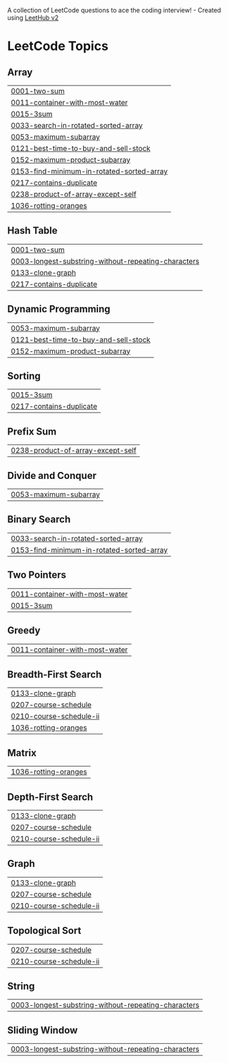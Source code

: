 A collection of LeetCode questions to ace the coding interview! - Created using [LeetHub v2](https://github.com/arunbhardwaj/LeetHub-2.0)
<!---LeetCode Topics Start-->
# LeetCode Topics
## Array
|  |
| ------- |
| [0001-two-sum](https://github.com/tarangdwivedy123/DSA/tree/master/0001-two-sum) |
| [0011-container-with-most-water](https://github.com/tarangdwivedy123/DSA/tree/master/0011-container-with-most-water) |
| [0015-3sum](https://github.com/tarangdwivedy123/DSA/tree/master/0015-3sum) |
| [0033-search-in-rotated-sorted-array](https://github.com/tarangdwivedy123/DSA/tree/master/0033-search-in-rotated-sorted-array) |
| [0053-maximum-subarray](https://github.com/tarangdwivedy123/DSA/tree/master/0053-maximum-subarray) |
| [0121-best-time-to-buy-and-sell-stock](https://github.com/tarangdwivedy123/DSA/tree/master/0121-best-time-to-buy-and-sell-stock) |
| [0152-maximum-product-subarray](https://github.com/tarangdwivedy123/DSA/tree/master/0152-maximum-product-subarray) |
| [0153-find-minimum-in-rotated-sorted-array](https://github.com/tarangdwivedy123/DSA/tree/master/0153-find-minimum-in-rotated-sorted-array) |
| [0217-contains-duplicate](https://github.com/tarangdwivedy123/DSA/tree/master/0217-contains-duplicate) |
| [0238-product-of-array-except-self](https://github.com/tarangdwivedy123/DSA/tree/master/0238-product-of-array-except-self) |
| [1036-rotting-oranges](https://github.com/tarangdwivedy123/DSA/tree/master/1036-rotting-oranges) |
## Hash Table
|  |
| ------- |
| [0001-two-sum](https://github.com/tarangdwivedy123/DSA/tree/master/0001-two-sum) |
| [0003-longest-substring-without-repeating-characters](https://github.com/tarangdwivedy123/DSA/tree/master/0003-longest-substring-without-repeating-characters) |
| [0133-clone-graph](https://github.com/tarangdwivedy123/DSA/tree/master/0133-clone-graph) |
| [0217-contains-duplicate](https://github.com/tarangdwivedy123/DSA/tree/master/0217-contains-duplicate) |
## Dynamic Programming
|  |
| ------- |
| [0053-maximum-subarray](https://github.com/tarangdwivedy123/DSA/tree/master/0053-maximum-subarray) |
| [0121-best-time-to-buy-and-sell-stock](https://github.com/tarangdwivedy123/DSA/tree/master/0121-best-time-to-buy-and-sell-stock) |
| [0152-maximum-product-subarray](https://github.com/tarangdwivedy123/DSA/tree/master/0152-maximum-product-subarray) |
## Sorting
|  |
| ------- |
| [0015-3sum](https://github.com/tarangdwivedy123/DSA/tree/master/0015-3sum) |
| [0217-contains-duplicate](https://github.com/tarangdwivedy123/DSA/tree/master/0217-contains-duplicate) |
## Prefix Sum
|  |
| ------- |
| [0238-product-of-array-except-self](https://github.com/tarangdwivedy123/DSA/tree/master/0238-product-of-array-except-self) |
## Divide and Conquer
|  |
| ------- |
| [0053-maximum-subarray](https://github.com/tarangdwivedy123/DSA/tree/master/0053-maximum-subarray) |
## Binary Search
|  |
| ------- |
| [0033-search-in-rotated-sorted-array](https://github.com/tarangdwivedy123/DSA/tree/master/0033-search-in-rotated-sorted-array) |
| [0153-find-minimum-in-rotated-sorted-array](https://github.com/tarangdwivedy123/DSA/tree/master/0153-find-minimum-in-rotated-sorted-array) |
## Two Pointers
|  |
| ------- |
| [0011-container-with-most-water](https://github.com/tarangdwivedy123/DSA/tree/master/0011-container-with-most-water) |
| [0015-3sum](https://github.com/tarangdwivedy123/DSA/tree/master/0015-3sum) |
## Greedy
|  |
| ------- |
| [0011-container-with-most-water](https://github.com/tarangdwivedy123/DSA/tree/master/0011-container-with-most-water) |
## Breadth-First Search
|  |
| ------- |
| [0133-clone-graph](https://github.com/tarangdwivedy123/DSA/tree/master/0133-clone-graph) |
| [0207-course-schedule](https://github.com/tarangdwivedy123/DSA/tree/master/0207-course-schedule) |
| [0210-course-schedule-ii](https://github.com/tarangdwivedy123/DSA/tree/master/0210-course-schedule-ii) |
| [1036-rotting-oranges](https://github.com/tarangdwivedy123/DSA/tree/master/1036-rotting-oranges) |
## Matrix
|  |
| ------- |
| [1036-rotting-oranges](https://github.com/tarangdwivedy123/DSA/tree/master/1036-rotting-oranges) |
## Depth-First Search
|  |
| ------- |
| [0133-clone-graph](https://github.com/tarangdwivedy123/DSA/tree/master/0133-clone-graph) |
| [0207-course-schedule](https://github.com/tarangdwivedy123/DSA/tree/master/0207-course-schedule) |
| [0210-course-schedule-ii](https://github.com/tarangdwivedy123/DSA/tree/master/0210-course-schedule-ii) |
## Graph
|  |
| ------- |
| [0133-clone-graph](https://github.com/tarangdwivedy123/DSA/tree/master/0133-clone-graph) |
| [0207-course-schedule](https://github.com/tarangdwivedy123/DSA/tree/master/0207-course-schedule) |
| [0210-course-schedule-ii](https://github.com/tarangdwivedy123/DSA/tree/master/0210-course-schedule-ii) |
## Topological Sort
|  |
| ------- |
| [0207-course-schedule](https://github.com/tarangdwivedy123/DSA/tree/master/0207-course-schedule) |
| [0210-course-schedule-ii](https://github.com/tarangdwivedy123/DSA/tree/master/0210-course-schedule-ii) |
## String
|  |
| ------- |
| [0003-longest-substring-without-repeating-characters](https://github.com/tarangdwivedy123/DSA/tree/master/0003-longest-substring-without-repeating-characters) |
## Sliding Window
|  |
| ------- |
| [0003-longest-substring-without-repeating-characters](https://github.com/tarangdwivedy123/DSA/tree/master/0003-longest-substring-without-repeating-characters) |
<!---LeetCode Topics End-->